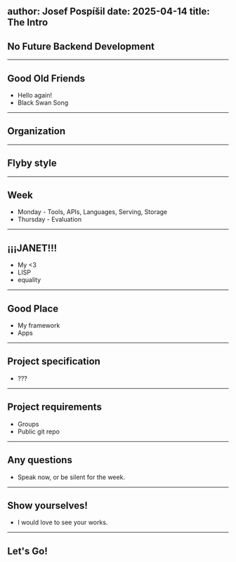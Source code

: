 author: Josef Pospíšil
date: 2025-04-14
title: The Intro
---
## No Future Backend Development
---
## Good Old Friends
* Hello again!
* Black Swan Song
---
## Organization
---
## Flyby style
---
## Week
* Monday - Tools, APIs, Languages, Serving, Storage
* Thursday - Evaluation
---
## ¡¡¡JANET!!!
* My <3
* LISP
* equality
---
## Good Place
* My framework
* Apps
---
## Project specification
* ???
---
## Project requirements
* Groups
* Public git repo
---
## Any questions
* Speak now, or be silent for the week.
---
## Show yourselves!
* I would love to see your works.
---
## Let's Go!
